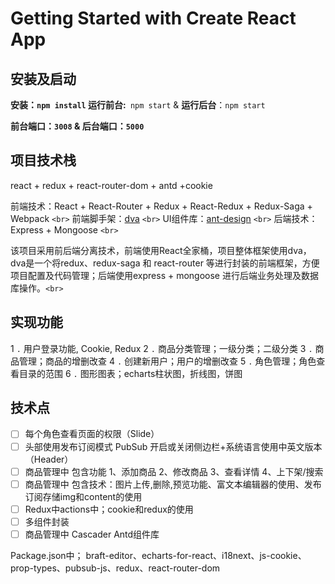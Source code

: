 # Getting Started with Create React App

## 安装及启动

**安装：`npm install` 运行前台:**` npm start` & **运行后台**：`npm start `

**前台端口：`3008` & 后台端口：`5000`**

## 项目技术栈

react + redux + react-router-dom + antd +cookie

前端技术：React + React-Router + Redux + React-Redux + Redux-Saga + Webpack `<br>`
前端脚手架：[dva](https://github.com/dvajs/dva) `<br>`
UI组件库：[ant-design](https://github.com/ant-design/ant-design) `<br>`
后端技术：Express + Mongoose `<br>`

该项目采用前后端分离技术，前端使用React全家桶，项目整体框架使用dva，dva是一个将redux、redux-saga 和 react-router 等进行封装的前端框架，方便项目配置及代码管理；后端使用express + mongoose 进行后端业务处理及数据库操作。`<br>`

## 实现功能

1 `.` 用户登录功能, Cookie, Redux
2 `.` 商品分类管理；一级分类；二级分类
3 `.` 商品管理；商品的增删改查
4 `.` 创建新用户；用户的增删改查
5 `.` 角色管理；角色查看目录的范围
6 `.` 图形图表；echarts柱状图，折线图，饼图

## 技术点

* [ ] 每个角色查看页面的权限（Slide）
* [ ] 头部使用发布订阅模式 PubSub 开启或关闭侧边栏+系统语言使用中英文版本（Header）
* [ ] 商品管理中  包含功能  1、添加商品 2、修改商品 3、查看详情 4、上下架/搜索
* [ ] 商品管理中  包含技术：图片上传,删除,预览功能、富文本编辑器的使用、发布订阅存储img和content的使用
* [ ] Redux中actions中；cookie和redux的使用
* [ ] 多组件封装
* [ ] 商品管理中 Cascader  Antd组件库

Package.json中； braft-editor、echarts-for-react、i18next、js-cookie、prop-types、pubsub-js、redux、react-router-dom
